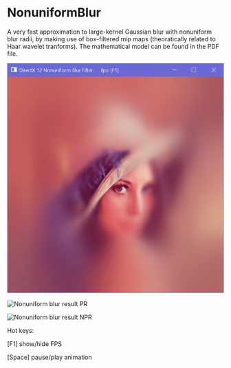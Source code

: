 # NonuniformBlur
A very fast approximation to large-kernel Gaussian blur with nonuniform blur radii, by making use of box-filtered mip maps (theoratically related to Haar wavelet tranforms). The mathematical model can be found in the PDF file. 

![Nonuniform blur result](https://github.com/StarsX/NonuniformBlur/blob/master/Doc/Images/NonuniformBlur.jpg "Nonuniform blur result")

![Nonuniform blur result PR](https://github.com/StarsX/NonuniformBlur/blob/master/Doc/Images/RenderingX12.png "Nonuniform blur result on my RenderingX12 screenshot")

![Nonuniform blur result NPR](https://github.com/StarsX/NonuniformBlur/blob/master/Doc/Images/RenderingX12.png "Nonuniform blur result on my BrushShadeX screenshot")

Hot keys:

[F1] show/hide FPS

[Space] pause/play animation
